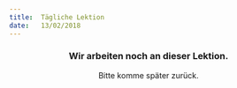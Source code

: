 ```yaml
---
title:  Tägliche Lektion
date:   13/02/2018
---
```


### <center>Wir arbeiten noch an dieser Lektion.</center>
<center>Bitte komme später zurück.</center>